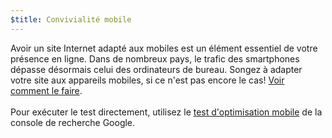 ```yaml
---
$title: Convivialité mobile
---
```


Avoir un site Internet adapté aux mobiles est un élément essentiel de votre présence en ligne. Dans de nombreux pays, le trafic des smartphones dépasse désormais celui des ordinateurs de bureau. Songez à adapter votre site aux appareils mobiles, si ce n'est pas encore le cas! [Voir comment le faire](https://support.google.com/webmasters/answer/6352293#blocked-resources).<br><br> Pour exécuter le test directement, utilisez le [test d'optimisation mobile](https://search.google.com/test/mobile-friendly) de la console de recherche Google.
